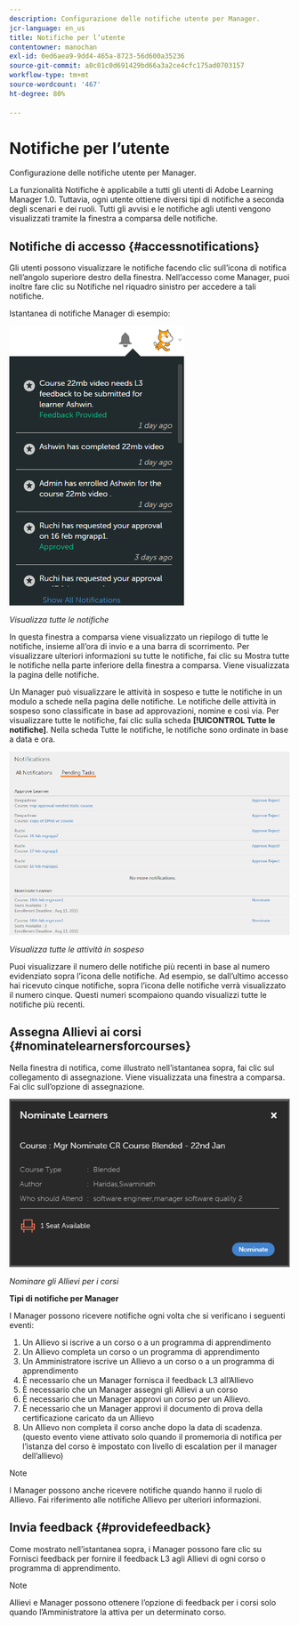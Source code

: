 ```yaml
---
description: Configurazione delle notifiche utente per Manager.
jcr-language: en_us
title: Notifiche per l’utente
contentowner: manochan
exl-id: 0ed6aea9-9dd4-465a-8723-56d600a35236
source-git-commit: a0c01c0d691429bd66a3a2ce4cfc175ad0703157
workflow-type: tm+mt
source-wordcount: '467'
ht-degree: 80%

---
```


# Notifiche per l’utente

Configurazione delle notifiche utente per Manager.

La funzionalità Notifiche è applicabile a tutti gli utenti di Adobe Learning Manager 1.0. Tuttavia, ogni utente ottiene diversi tipi di notifiche a seconda degli scenari e dei ruoli. Tutti gli avvisi e le notifiche agli utenti vengono visualizzati tramite la finestra a comparsa delle notifiche.

## Notifiche di accesso {#accessnotifications}

Gli utenti possono visualizzare le notifiche facendo clic sull’icona di notifica nell’angolo superiore destro della finestra. Nell’accesso come Manager, puoi inoltre fare clic su Notifiche nel riquadro sinistro per accedere a tali notifiche.

Istantanea di notifiche Manager di esempio:

![](assets/manager-notifications-2.png)

*Visualizza tutte le notifiche*

In questa finestra a comparsa viene visualizzato un riepilogo di tutte le notifiche, insieme all’ora di invio e a una barra di scorrimento. Per visualizzare ulteriori informazioni su tutte le notifiche, fai clic su Mostra tutte le notifiche nella parte inferiore della finestra a comparsa. Viene visualizzata la pagina delle notifiche.

Un Manager può visualizzare le attività in sospeso e tutte le notifiche in un modulo a schede nella pagina delle notifiche. Le notifiche delle attività in sospeso sono classificate in base ad approvazioni, nomine e così via. Per visualizzare tutte le notifiche, fai clic sulla scheda **[!UICONTROL Tutte le notifiche]**. Nella scheda Tutte le notifiche, le notifiche sono ordinate in base a data e ora.

![](assets/manager-notifications-page.png)

*Visualizza tutte le attività in sospeso*

Puoi visualizzare il numero delle notifiche più recenti in base al numero evidenziato sopra l’icona delle notifiche. Ad esempio, se dall’ultimo accesso hai ricevuto cinque notifiche, sopra l’icona delle notifiche verrà visualizzato il numero cinque. Questi numeri scompaiono quando visualizzi tutte le notifiche più recenti.

## Assegna Allievi ai corsi {#nominatelearnersforcourses}

Nella finestra di notifica, come illustrato nell’istantanea sopra, fai clic sul collegamento di assegnazione. Viene visualizzata una finestra a comparsa. Fai clic sull’opzione di assegnazione.

![](assets/nominate-learners.png)

*Nominare gli Allievi per i corsi*

**Tipi di notifiche per Manager**

I Manager possono ricevere notifiche ogni volta che si verificano i seguenti eventi:

1. Un Allievo si iscrive a un corso o a un programma di apprendimento
1. Un Allievo completa un corso o un programma di apprendimento
1. Un Amministratore iscrive un Allievo a un corso o a un programma di apprendimento
1. È necessario che un Manager fornisca il feedback L3 all’Allievo
1. È necessario che un Manager assegni gli Allievi a un corso
1. È necessario che un Manager approvi un corso per un Allievo.
1. È necessario che un Manager approvi il documento di prova della certificazione caricato da un Allievo
1. Un Allievo non completa il corso anche dopo la data di scadenza. (questo evento viene attivato solo quando il promemoria di notifica per l’istanza del corso è impostato con livello di escalation per il manager dell’allievo)

>[!NOTE]
>
>I Manager possono anche ricevere notifiche quando hanno il ruolo di Allievo. Fai riferimento alle notifiche Allievo per ulteriori informazioni.

## Invia feedback {#providefeedback}

Come mostrato nell’istantanea sopra, i Manager possono fare clic su Fornisci feedback per fornire il feedback L3 agli Allievi di ogni corso o programma di apprendimento.

>[!NOTE]
>
>Allievi e Manager possono ottenere l’opzione di feedback per i corsi solo quando l’Amministratore la attiva per un determinato corso.

